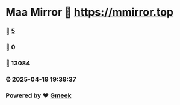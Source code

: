 # Maa Mirror :link: https://mmirror.top 
### :page_facing_up: [5](https://mmirror.top/tag.html) 
### :speech_balloon: 0 
### :hibiscus: 13084 
### :alarm_clock: 2025-04-19 19:39:37 
### Powered by :heart: [Gmeek](https://github.com/Meekdai/Gmeek)
